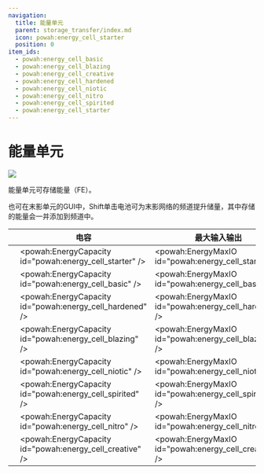 ```yaml
---
navigation:
  title: 能量单元
  parent: storage_transfer/index.md
  icon: powah:energy_cell_starter
  position: 0
item_ids:
  - powah:energy_cell_basic
  - powah:energy_cell_blazing
  - powah:energy_cell_creative
  - powah:energy_cell_hardened
  - powah:energy_cell_niotic
  - powah:energy_cell_nitro
  - powah:energy_cell_spirited
  - powah:energy_cell_starter
---
```


# 能量单元

![](./energy_cell.png)

能量单元可存储能量（FE）。 

也可在末影单元的GUI中，Shift单击电池可为末影网络的频道提升储量，其中存储的能量会一并添加到频道中。 

|                                              | 电容                                                       | 最大输入输出                                                |
| -------------------------------------------- | -------------------------------------------------------- | ----------------------------------------------------- |
| <ItemLink id="powah:energy_cell_starter" />  | <powah:EnergyCapacity id="powah:energy_cell_starter" />  | <powah:EnergyMaxIO id="powah:energy_cell_starter" />  |
| <ItemLink id="powah:energy_cell_basic" />    | <powah:EnergyCapacity id="powah:energy_cell_basic" />    | <powah:EnergyMaxIO id="powah:energy_cell_basic" />    |
| <ItemLink id="powah:energy_cell_hardened" /> | <powah:EnergyCapacity id="powah:energy_cell_hardened" /> | <powah:EnergyMaxIO id="powah:energy_cell_hardened" /> |
| <ItemLink id="powah:energy_cell_blazing" />  | <powah:EnergyCapacity id="powah:energy_cell_blazing" />  | <powah:EnergyMaxIO id="powah:energy_cell_blazing" />  |
| <ItemLink id="powah:energy_cell_niotic" />   | <powah:EnergyCapacity id="powah:energy_cell_niotic" />   | <powah:EnergyMaxIO id="powah:energy_cell_niotic" />   |
| <ItemLink id="powah:energy_cell_spirited" /> | <powah:EnergyCapacity id="powah:energy_cell_spirited" /> | <powah:EnergyMaxIO id="powah:energy_cell_spirited" /> |
| <ItemLink id="powah:energy_cell_nitro" />    | <powah:EnergyCapacity id="powah:energy_cell_nitro" />    | <powah:EnergyMaxIO id="powah:energy_cell_nitro" />    |
| <ItemLink id="powah:energy_cell_creative" /> | <powah:EnergyCapacity id="powah:energy_cell_creative" /> | <powah:EnergyMaxIO id="powah:energy_cell_creative" /> |

<Row>
<RecipesFor id="powah:energy_cell_starter" />
<RecipesFor id="powah:energy_cell_basic" />
<RecipesFor id="powah:energy_cell_hardened" />
<RecipesFor id="powah:energy_cell_blazing" />
<RecipesFor id="powah:energy_cell_niotic" />
<RecipesFor id="powah:energy_cell_spirited" />
<RecipesFor id="powah:energy_cell_nitro" />
<RecipesFor id="powah:energy_cell_creative" />
</Row>